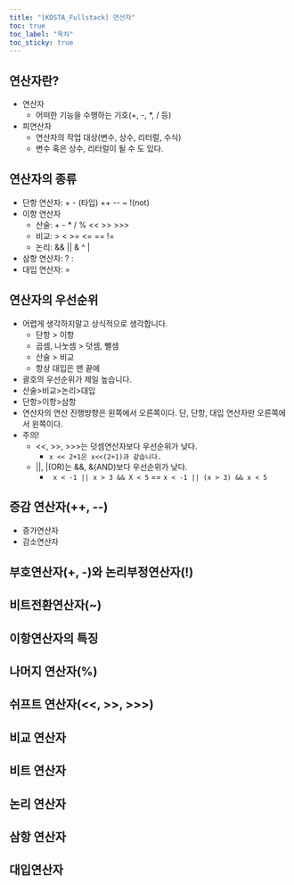 ```yaml
---
title: "[KOSTA_Fullstack] 연산자"
toc: true
toc_label: "목차"
toc_sticky: true
---
```


## 연산자란?

- 연산자
  - 어떠한 기능을 수행하는 기호(+, -, *, / 등)
- 피연산자
  - 연산자의 작업 대상(변수, 상수, 리터럴, 수식)
  - 변수 혹은 상수, 리터럴이 될 수 도 있다.

## 연산자의 종류

- 단항 연산자: + - (타입) ++ -- ~ !(not)
- 이항 연산자
  - 산술: + - * / % << >> >>>
  - 비교: > < >= <= == !=
  - 논리: && || & ^ |
- 삼항 연산자: ? :
- 대입 연산자: =

## 연산자의 우선순위

- 어렵게 생각하지말고 상식적으로 생각합니다.
  - 단항 > 이항
  - 곱셈, 나눗셈 > 덧셈, 뺄셈
  - 산술 > 비교
  - 항상 대입은 맨 끝에
- 괄호의 우선순위가 제일 높습니다.
- 산술>비교>논리>대입
- 단항>이항>삼항
- 연산자의 연산 진행방향은 왼쪽에서 오른쪽이다. 
  단, 단항, 대입 연산자만 오른쪽에서 왼쪽이다.
- 주의!
  - <<, >>, >>>는 덧셈연산자보다 우선순위가 낮다.
    - `x << 2+1은 x<<(2+1)과 같습니다.`
  - ||, |(OR)는 &&, &(AND)보다 우선순위가 낮다.
    - ` x < -1 || x > 3 && X < 5` == `x < -1 || (x > 3) && x < 5`

## 증감 연산자(++, --)

- 증가연산자
- 감소연산자

## 부호연산자(+, -)와 논리부정연산자(!)

## 비트전환연산자(~)

## 이항연산자의 특징

## 나머지 연산자(%)

## 쉬프트 연산자(<<, >>, >>>)

## 비교 연산자

## 비트 연산자

## 논리 연산자

## 삼항 연산자

## 대입연산자

